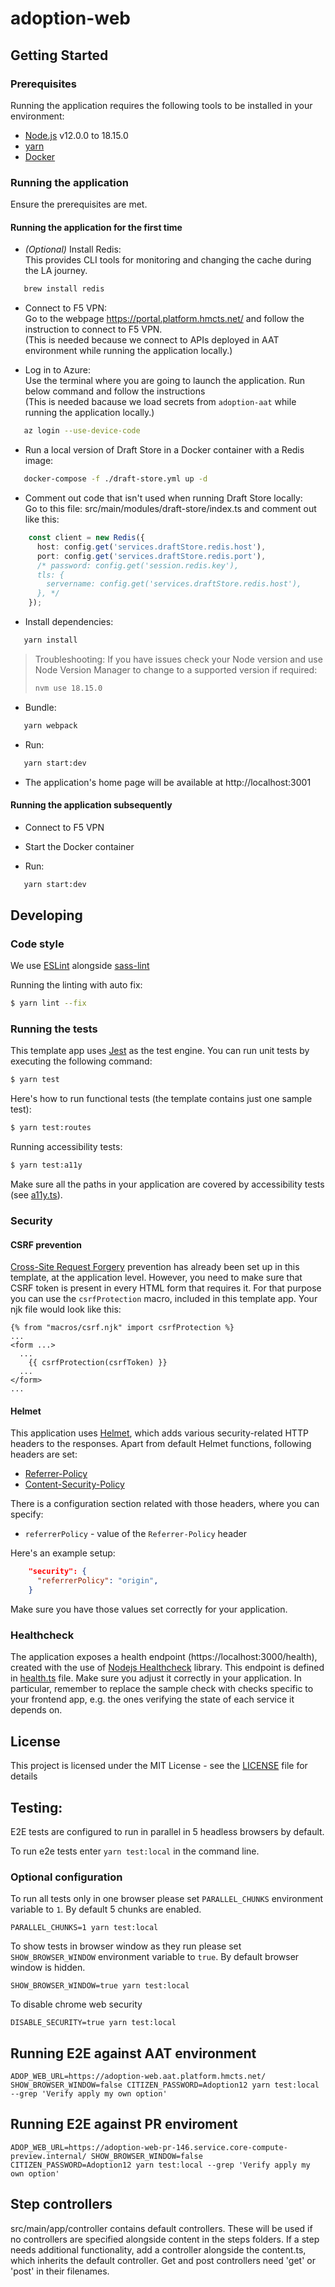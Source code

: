 # adoption-web

## Getting Started

### Prerequisites

Running the application requires the following tools to be installed in your environment:

- [Node.js](https://nodejs.org/) v12.0.0 to 18.15.0
- [yarn](https://yarnpkg.com/)
- [Docker](https://www.docker.com)

### Running the application

Ensure the prerequisites are met.

#### Running the application for the first time

* *(Optional)* Install Redis:<br>
This provides CLI tools for monitoring and changing the cache during the LA journey.

```bash
   brew install redis
```

* Connect to F5 VPN:<br>
Go to the webpage https://portal.platform.hmcts.net/ and follow the instruction to connect to F5 VPN.<br>
(This is needed because we connect to APIs deployed in AAT environment while running the application locally.)

* Log in to Azure:<br>
Use the terminal where you are going to launch the application. Run below command and follow the instructions<br>
(This is needed bacause we load secrets from `adoption-aat` while running the application locally.)

```bash
   az login --use-device-code
```

* Run a local version of Draft Store in a Docker container with a Redis image:

```bash
   docker-compose -f ./draft-store.yml up -d
```

* Comment out code that isn't used when running Draft Store locally:<br>
Go to this file: src/main/modules/draft-store/index.ts and comment out like this:

```typescript
    const client = new Redis({
      host: config.get('services.draftStore.redis.host'),
      port: config.get('services.draftStore.redis.port'),
      /* password: config.get('session.redis.key'),
      tls: {
        servername: config.get('services.draftStore.redis.host'),
      }, */
    });
```

* Install dependencies:

```bash
   yarn install
```

> Troubleshooting:
> If you have issues check your Node version and use Node Version Manager to change to a supported version if required:
>
> ```bash
> nvm use 18.15.0
> ```

* Bundle:

```bash
   yarn webpack
```

* Run:

```bash
   yarn start:dev
```

* The application's home page will be available at http://localhost:3001

#### Running the application subsequently

* Connect to F5 VPN

* Start the Docker container

* Run:

```bash
   yarn start:dev
```

## Developing

### Code style

We use [ESLint](https://github.com/typescript-eslint/typescript-eslint)
alongside [sass-lint](https://github.com/sasstools/sass-lint)

Running the linting with auto fix:

```bash
$ yarn lint --fix
```

### Running the tests

This template app uses [Jest](https://jestjs.io//) as the test engine. You can run unit tests by executing
the following command:

```bash
$ yarn test
```

Here's how to run functional tests (the template contains just one sample test):

```bash
$ yarn test:routes
```

Running accessibility tests:

```bash
$ yarn test:a11y
```

Make sure all the paths in your application are covered by accessibility tests (see [a11y.ts](src/test/a11y/a11y.ts)).

### Security

#### CSRF prevention

[Cross-Site Request Forgery](https://github.com/pillarjs/understanding-csrf) prevention has already been
set up in this template, at the application level. However, you need to make sure that CSRF token
is present in every HTML form that requires it. For that purpose you can use the `csrfProtection` macro,
included in this template app. Your njk file would look like this:

```
{% from "macros/csrf.njk" import csrfProtection %}
...
<form ...>
  ...
    {{ csrfProtection(csrfToken) }}
  ...
</form>
...
```

#### Helmet

This application uses [Helmet](https://helmetjs.github.io/), which adds various security-related HTTP headers
to the responses. Apart from default Helmet functions, following headers are set:

- [Referrer-Policy](https://helmetjs.github.io/docs/referrer-policy/)
- [Content-Security-Policy](https://helmetjs.github.io/docs/csp/)

There is a configuration section related with those headers, where you can specify:

- `referrerPolicy` - value of the `Referrer-Policy` header

Here's an example setup:

```json
    "security": {
      "referrerPolicy": "origin",
    }
```

Make sure you have those values set correctly for your application.

### Healthcheck

The application exposes a health endpoint (https://localhost:3000/health), created with the use of
[Nodejs Healthcheck](https://github.com/hmcts/nodejs-healthcheck) library. This endpoint is defined
in [health.ts](src/main/routes/health.ts) file. Make sure you adjust it correctly in your application.
In particular, remember to replace the sample check with checks specific to your frontend app,
e.g. the ones verifying the state of each service it depends on.

## License

This project is licensed under the MIT License - see the [LICENSE](LICENSE) file for details

## Testing:

E2E tests are configured to run in parallel in 5 headless browsers by default.

To run e2e tests enter `yarn test:local` in the command line.

### Optional configuration

To run all tests only in one browser please set `PARALLEL_CHUNKS` environment variable to `1`. By default 5 chunks are enabled.

```$bash
PARALLEL_CHUNKS=1 yarn test:local
```

To show tests in browser window as they run please set `SHOW_BROWSER_WINDOW` environment variable to `true`. By default browser window is hidden.

```$bash
SHOW_BROWSER_WINDOW=true yarn test:local
```

To disable chrome web security

```$bash
DISABLE_SECURITY=true yarn test:local
```

## Running E2E against AAT environment

```$bash
ADOP_WEB_URL=https://adoption-web.aat.platform.hmcts.net/ SHOW_BROWSER_WINDOW=false CITIZEN_PASSWORD=Adoption12 yarn test:local --grep 'Verify apply my own option'
```

## Running E2E against PR enviroment

```$bash
ADOP_WEB_URL=https://adoption-web-pr-146.service.core-compute-preview.internal/ SHOW_BROWSER_WINDOW=false CITIZEN_PASSWORD=Adoption12 yarn test:local --grep 'Verify apply my own option'
```

## Step controllers
src/main/app/controller contains default controllers.  These will be used if no controllers are specified alongside content in the steps folders.
If a step needs additional functionality, add a controller alongside the content.ts, which inherits the default controller.  Get and post controllers
need 'get' or 'post' in their filenames.

